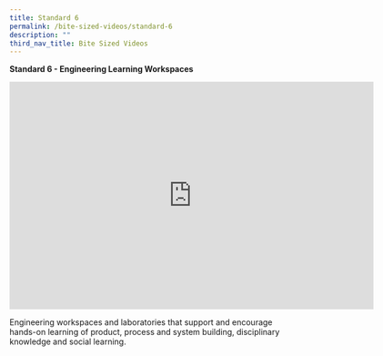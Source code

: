```yaml
---
title: Standard 6
permalink: /bite-sized-videos/standard-6
description: ""
third_nav_title: Bite Sized Videos
---
```

**Standard 6 - Engineering Learning Workspaces**

<iframe width="640" height="400" src="https://www.youtube.com/embed/FEIAa_1M7ds" title="YouTube video player" frameborder="0" allow="accelerometer; autoplay; clipboard-write; encrypted-media; gyroscope; picture-in-picture" allowfullscreen></iframe>

Engineering workspaces and laboratories that support and encourage hands-on learning of product, process and system building, disciplinary knowledge and social learning.